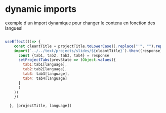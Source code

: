 # dynamic imports

exemple d'un import dynamique pour changer le contenu en fonction des langues! 

```javascript

useEffect(()=> {
    const cleantTitle = projectTitle.toLowerCase().replace("'", "").replace(" ", "")
    import(`../../text/projects/slides/${cleantTitle}`).then((response)=> {
      const {tab1, tab2, tab3, tab4} = response
      setProjectTabs(prevState => (Object.values({
        tab1:tab1[language],
        tab2:tab2[language],
        tab3: tab3[language],
        tab4: tab4[language]
      }
      )
    ))
    })

  }, [projectTitle, language])

```
